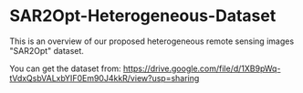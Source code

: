 # SAR2Opt-Heterogeneous-Dataset

This is an overview of our proposed heterogeneous remote sensing images "SAR2Opt" dataset.

You can get the dataset from:
https://drive.google.com/file/d/1XB9pWq-tVdxQsbVALxbYIF0Em90J4kkR/view?usp=sharing
